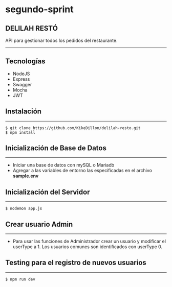 # segundo-sprint
## DELILAH RESTÓ
API para gestionar todos los pedidos del restaurante.
***

## Tecnologías
* NodeJS
* Express
* Swagger
* Mocha
* JWT

## Instalación
***
```
$ git clone https://github.com/KikeDillon/delilah-resto.git
$ npm install
```

## Inicialización de Base de Datos
***
* Iniciar una base de datos con mySQL o Mariadb
* Agregar a las variables de entorno las específicadas en el archivo **sample.env**

## Inicialización del Servidor
***
```
$ nodemon app.js
``` 

## Crear usuario Admin
***
* Para usar las funciones de Administrador crear un usuario y modificar el userType a 1. Los usuarios comunes son identificados con userType 0.

## Testing para el registro de nuevos usuarios
***
```
$ npm run dev
```
